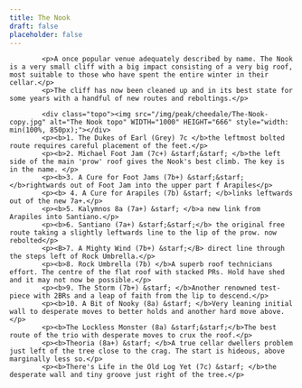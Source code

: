 ```yaml
---
title: The Nook
draft: false
placeholder: false
---
```


            <p>A once popular venue adequately described by name. The Nook is a very small cliff with a big impact consisting of a very big roof, most suitable to those who have spent the entire winter in their cellar.</p>
            <p>The cliff has now been cleaned up and in its best state for some years with a handful of new routes and reboltings.</p>

            <div class="topo"><img src="/img/peak/cheedale/The-Nook-copy.jpg" alt="The Nook topo" WIDTH="1000" HEIGHT="666" style="width: min(100%, 850px);"></div>
            <p><b>1. The Dukes of Earl (Grey) 7c </b>the leftmost bolted route requires careful placement of the feet.</p>
            <p><b>2. Michael Foot Jam (7c+) &starf;&starf; </b>the left side of the main 'prow' roof gives the Nook's best climb. The key is in the name. </p>
            <p><b>3. A Cure for Foot Jams (7b+) &starf;&starf; </b>rightwards out of Foot Jam into the upper part f Arapiles</p>
            <p><b> 4. A Cure for Arapiles (7b) &starf; </b>links leftwards out of the new 7a+.</p>
            <p><b>5. Kalymnos 8a (7a+) &starf; </b>a new link from Arapiles into Santiano.</p>
            <p><b>6. Santiano (7a+) &starf;&starf;</b> the original free route taking a slightly leftwards line to the lip of the prow. now rebolted</p>
            <p><B>7. A Mighty Wind (7b+) &starf;</B> direct line through the steps left of Rock Umbrella.</p>
            <p><b>8. Rock Umbrella (7b) </b>A superb roof technicians effort. The centre of the flat roof with stacked PRs. Hold have shed and it may not now be possible.</p>
            <p><b>9. The Storm (7b+) &starf; </b>Another renowned test-piece with 2BRs and a leap of faith from the lip to descend.</p>
            <p><b>10. A Bit of Nooky (8a) &starf; </b>Very leaning initial wall to desperate moves to better holds and another hard move above.</p>
            <p><b>The Lockless Monster (8a) &starf;&starf;</b>The best route of the trio with desperate moves to crux the roof.</p>
            <p><b>Theoria (8a+) &starf; </b>A true cellar dwellers problem just left of the tree close to the crag. The start is hideous, above marginally less so.</p>
            <p><b>There's Life in the Old Log Yet (7c) &starf; </b>the desperate wall and tiny groove just right of the tree.</p>

